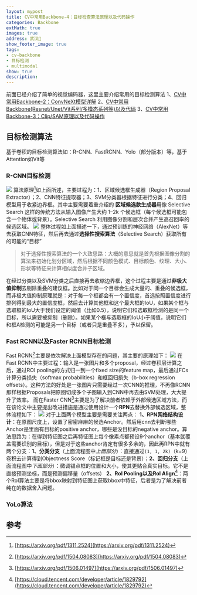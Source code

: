 ```yaml
---
layout: mypost
title: CV中常用Backbone-4：目标检查算法原理以及代码操作
categories: Backbone
extMath: true
images: true
address: 武汉🏯
show_footer_image: true
tags:
- cv-backbone
- 目标检测
- multimodal
show: true
description: 
---
```


前面已经介绍了简单的视觉编码器，这里主要介绍常用的目标检测算法
1、[CV中常用Backbone-2：ConvNeXt模型详解](https://www.big-yellow-j.top/posts/2025/04/30/ConvNeXt.html)
2、[CV中常用Backbone(Resnet/Unet/Vit系列/多模态系列等)以及代码](https://www.big-yellow-j.top/posts/2025/01/18/CV-Backbone.html)
3、[CV中常用Backbone-3：Clip/SAM原理以及代码操作](https://www.big-yellow-j.top/posts/2025/05/18/Clip-sam.html)
## 目标检测算法
基于卷积的目标检测算法如：R-CNN、FastRCNN、Yolo（部分版本）等，基于Attention如Vit等
### R-CNN目标检测
![](https://s2.loli.net/2025/09/18/rLnHpbGJR52UySe.png)
算法原理[^1]如上面所述，主要过程为：1、区域候选框生成器（Region Proposal Extractor）；2、CNN特征提取器；3、SVM分类器根据特征进行分类；4、回归模型用于收紧边界框。其中主要需要着重介绍的 **区域候选款生成器**用像 Selective Search 这样的传统方法从输入图像产生大约 1–2k 个候选框（每个候选框可能包含一个物体或背景）。Selective Search 利用图像分割和层次合并产生高召回率的候选区域。
![](https://s2.loli.net/2025/09/18/Uw3VhCP1tiSJEkA.png)
整体过程如上面描述一下，通过预训练的神经网络（AlexNet）等去获取CNN特征，然后再去通过**选择性搜索算法**（Selective Search）获取所有的可能的“目标”
> 对于选择性搜索算法的一个大致思路：大概的意思就是首先根据图像分割的算法来初始化划分区域，然后根据不同颜色模式、目标颜色、纹理、大小、形状等特征来计算相似度合并子区域。

在经过分类以及SVM分类之后直接再去收缩边界框，这个过程主要是通过**非极大值抑制**去剔除重叠的建议框。比如对于同一个目标会生成大量的、重叠的候选框，而非极大值抑制原理就是：对于每一个框都会有一个置信度，首选按照置信度进行排列得到最大的置信度框，然后去计算其他框和这个最大框的IoU，如果某个框与选取框的IoU大于我们设定的阈值（比如0.5），说明它们和选取框检测的是同一个目标，所以需要被抑制（删除）。如果某个框与选取框的IoU小于阈值，说明它们和框A检测的可能是另一个目标（或者只是重叠不多），予以保留。
### Fast RCNN以及Faster RCNN目标检测
Fast RCNN[^2]主要是依次解决上面模型存在的问题，其主要的原理如下：
![](https://s2.loli.net/2025/09/18/DQVWpxv5Mu7EclR.png)
在Fast RCNN中主要过程：输入是一张图片和多个proposal，经过卷积层计算之后，通过ROI pooling的方式归一到一个fixed size的feature map，最后通过FCs计算分类损失（softmax probabilities）和框回归损失（b-box regression offsets）。这种方法的好处是一张图片只需要经过一次CNN的推理，不再像RCNN那样根据Proposals把原图切成多个子图输入到CNN中再去由SVM处理，大大提升了效率。
而在Faster CNN[^3]主要是为了解决前者依赖于外部候选区域方法，而在该论文中主要提出改进措施是通过使用设计一个**RPN**去替换外部候选区域，整体流程如下：
![](https://s2.loli.net/2025/09/18/3OPobYWnyh8marZ.png)
对于上面两个模型主要是需要关注两点：
**1、RPN网络结构设计**：在原图尺度上，设置了密密麻麻的候选Anchor。然后用cnn去判断哪些Anchor是里面有目标的positive anchor，哪些是没目标的negative anchor。算法思路为：在得到特征图之后再特征图上每个像素点都预设9个anchor（基本就覆盖需要识别的目标），但是对于这些anchor肯定有很多多余的，因此再RPN中就有两个分支：**1、分类分支**（上面流程图中*上面部分*）：直接通过`(1, 1, 2k)`（k=9）卷积去计算得到Objectness Score（标记框是目标还是背景）；**2、回归分支**（上面流程图中*下面部分*）：微调锚点框的位置和大小，使其更贴合真实目标。它不是直接预测坐标，而是预测偏移量（offsets）
**2、RoI Pooling以及RoI Align**[^4]：两个RoI算法主要是将bbox映射到特征图上获取bbox中特征，后者是为了解决前者纯在的数据舍入问题。

### YoLo算法

## 参考
[^1]: [https://arxiv.org/pdf/1311.2524](https://arxiv.org/pdf/1311.2524)
[^2]: [https://arxiv.org/pdf/1504.08083](https://arxiv.org/pdf/1504.08083)
[^3]: [https://arxiv.org/pdf/1506.01497](https://arxiv.org/pdf/1506.01497)
[^4]: [https://cloud.tencent.com/developer/article/1829792](https://cloud.tencent.com/developer/article/1829792)